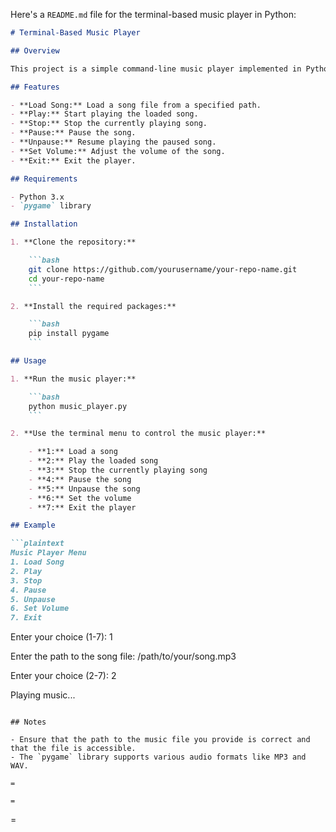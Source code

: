 Here's a `README.md` file for the terminal-based music player in Python:

```markdown
# Terminal-Based Music Player

## Overview

This project is a simple command-line music player implemented in Python using the `pygame` library. It allows you to load, play, stop, pause, unpause music, and adjust the volume directly from the terminal.

## Features

- **Load Song:** Load a song file from a specified path.
- **Play:** Start playing the loaded song.
- **Stop:** Stop the currently playing song.
- **Pause:** Pause the song.
- **Unpause:** Resume playing the paused song.
- **Set Volume:** Adjust the volume of the song.
- **Exit:** Exit the player.

## Requirements

- Python 3.x
- `pygame` library

## Installation

1. **Clone the repository:**

    ```bash
    git clone https://github.com/yourusername/your-repo-name.git
    cd your-repo-name
    ```

2. **Install the required packages:**

    ```bash
    pip install pygame
    ```

## Usage

1. **Run the music player:**

    ```bash
    python music_player.py
    ```

2. **Use the terminal menu to control the music player:**

    - **1:** Load a song
    - **2:** Play the loaded song
    - **3:** Stop the currently playing song
    - **4:** Pause the song
    - **5:** Unpause the song
    - **6:** Set the volume
    - **7:** Exit the player

## Example

```plaintext
Music Player Menu
1. Load Song
2. Play
3. Stop
4. Pause
5. Unpause
6. Set Volume
7. Exit
```

Enter your choice (1-7): 1

Enter the path to the song file: /path/to/your/song.mp3

Enter your choice (2-7): 2

Playing music...
```

## Notes

- Ensure that the path to the music file you provide is correct and that the file is accessible.
- The `pygame` library supports various audio formats like MP3 and WAV.

=

=
```

=
